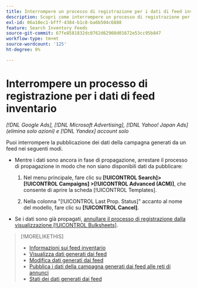 ```yaml
---
title: Interrompere un processo di registrazione per i dati di feed inventario
description: Scopri come interrompere un processo di registrazione per i dati dei feed di inventario.
exl-id: 06a10ec1-bfff-4384-b1c8-ba6b504c6888
feature: Search Inventory Feeds
source-git-commit: 67fe8581832dc0762d62908d01672e53cc95b847
workflow-type: tm+mt
source-wordcount: '125'
ht-degree: 0%

---
```


# Interrompere un processo di registrazione per i dati di feed inventario

*[!DNL Google Ads], [!DNL Microsoft Advertising], [!DNL Yahoo! Japan Ads] (elimina solo azioni) e [!DNL Yandex] account solo*

Puoi interrompere la pubblicazione dei dati della campagna generati da un feed nei seguenti modi.

* Mentre i dati sono ancora in fase di propagazione, arrestare il processo di propagazione in modo che non siano disponibili dati da pubblicare:

   1. Nel menu principale, fare clic su **[!UICONTROL Search]> [!UICONTROL Campaigns] >[!UICONTROL Advanced (ACM)]**, che consente di aprire la scheda [!UICONTROL Templates].

   1. Nella colonna &quot;[!UICONTROL Last Prop. Status]&quot; accanto al nome del modello, fare clic su **[!UICONTROL Cancel]**.

* Se i dati sono già propagati, [annullare il processo di registrazione dalla visualizzazione [!UICONTROL Bulksheets]](/help/search-social-commerce/campaign-management/bulksheets/bulksheet-stop-job.md).

>[!MORELIKETHIS]
>
>* [Informazioni sui feed inventario](inventory-feeds-about.md)
>* [Visualizza dati generati dai feed](propagated-data-view.md)
>* [Modifica dati generati dai feed](propagated-data-edit.md)
>* [Pubblica i dati della campagna generati dai feed alle reti di annunci](propagated-data-post.md)
>* [Stati dei dati generati dai feed](propagated-data-status.md)
